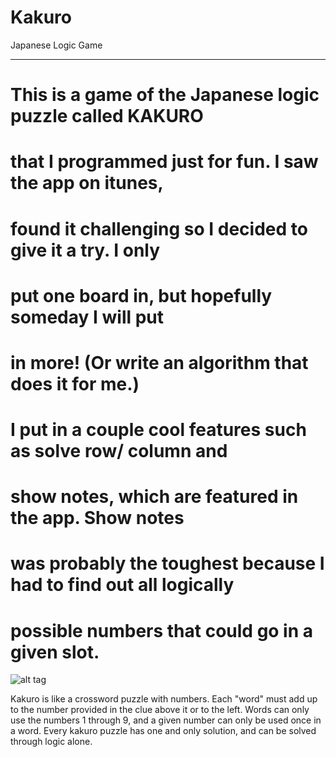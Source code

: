 Kakuro
======

Japanese Logic Game



---------------

# This is a game of the Japanese logic puzzle called KAKURO
# that I programmed just for fun. I saw the app on itunes,
# found it challenging so I decided to give it a try. I only
# put one board in, but hopefully someday I will put
# in more! (Or write an algorithm that does it for me.)
# I put in a couple cool features such as solve row/ column and
# show notes, which are featured in the app. Show notes
# was probably the toughest because I had to find out all logically
# possible numbers that could go in a given slot. 

![alt tag](http://www.ludygames.com/images/regles-kakuro_grille-kakuro-pleine.jpg)

Kakuro is like a crossword puzzle with numbers. Each "word" must add up to the number provided in the clue above it or to the left. Words can only use the numbers 1 through 9, and a given number can only be used once in a word. Every kakuro puzzle has one and only solution, and can be solved through logic alone.
